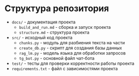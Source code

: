 # Структура репозитория

- `docs/` - документация проекта
    - `build_and_run.md` - сборка и запуск проекта
    - `structure.md` - структура проекта
- `src/` - исходный код проекта
    - `chunks.py` - модуль для разбиения текста на части
    - `create_db.py` - скрипт для создания базы данных
    - `rag_lm.py` - модель языка для обработки запросов
    - `tg_bot.py` - основной файл чат-бота
- `test/` - тесты для проверки корректности работы проекта
- `requirements.txt` - файл с зависимостями проекта